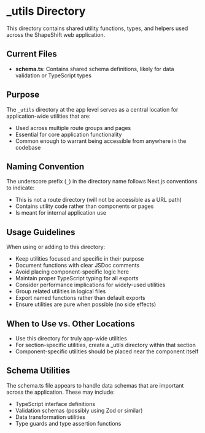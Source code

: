# _utils Directory

This directory contains shared utility functions, types, and helpers used across the ShapeShift web application.

## Current Files

- **schema.ts**: Contains shared schema definitions, likely for data validation or TypeScript types

## Purpose

The `_utils` directory at the app level serves as a central location for application-wide utilities that are:

- Used across multiple route groups and pages
- Essential for core application functionality
- Common enough to warrant being accessible from anywhere in the codebase

## Naming Convention

The underscore prefix (`_`) in the directory name follows Next.js conventions to indicate:

- This is not a route directory (will not be accessible as a URL path)
- Contains utility code rather than components or pages
- Is meant for internal application use

## Usage Guidelines

When using or adding to this directory:

- Keep utilities focused and specific in their purpose
- Document functions with clear JSDoc comments
- Avoid placing component-specific logic here
- Maintain proper TypeScript typing for all exports
- Consider performance implications for widely-used utilities
- Group related utilities in logical files
- Export named functions rather than default exports
- Ensure utilities are pure when possible (no side effects)

## When to Use vs. Other Locations

- Use this directory for truly app-wide utilities
- For section-specific utilities, create a _utils directory within that section
- Component-specific utilities should be placed near the component itself

## Schema Utilities

The schema.ts file appears to handle data schemas that are important across the application. These may include:

- TypeScript interface definitions
- Validation schemas (possibly using Zod or similar)
- Data transformation utilities
- Type guards and type assertion functions